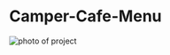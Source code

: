# Camper-Cafe-Menu
![photo of project]("https://github.com/user-attachments/assets/397a7167-da59-4b01-9882-1b6f57d5eb13")
